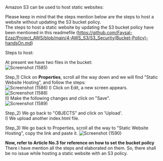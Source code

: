 Amazon S3 can be used to host static websites:   

Please keep in mind that the steps mention below are the steps to host a website without updating the S3 bucket policy.  
The steps to host a static website by updating the S3 bucket policy have been mentioned in this readmefile (https://github.com/Faysal-Ezaz/Project_AWS/blob/main/4-AWS_S3/S3_Security(Bucket-Policy)-handsOn.md) 

Steps to host:  

At present we have two files in the bucket:  
![Screenshot (1585)](https://github.com/Faysal-Ezaz/Project_AWS/assets/95119493/c7abdfe0-e7f0-4254-a4e4-03f32010ce3a)

Step_1) Click on <b>Properties</b>, scroll all the way down and we will find "Static Website Hosting", and follow the steps:  
![Screenshot (1586)](https://github.com/Faysal-Ezaz/Project_AWS/assets/95119493/702cca8d-0836-4bd2-9c51-2ab405d43630)
   I) Click on Edit,  a new screen appears. 
   ![Screenshot (1588)](https://github.com/Faysal-Ezaz/Project_AWS/assets/95119493/25a4d5a6-1f3c-4fe5-83ed-b1d5e107de4b)  
   II) Make the following changes and click on "Save".  
   ![Screenshot (1589)](https://github.com/Faysal-Ezaz/Project_AWS/assets/95119493/89e9a05f-fa9c-4f14-8761-7f7abe443f0d)  

 Step_2) We go back to "OBJECTS" and click on 'Upload'.  
   I) We upload another index.html file.  

 Step_3) We go back to Properties, scroll all the way to "Static Website Hosting", copy the link and paste it. 
![Screenshot (1590)](https://github.com/Faysal-Ezaz/Project_AWS/assets/95119493/2dc0afb3-7b0d-4c35-8c58-6e2f677e0df5)

<b>Now, refer to Article No.3 for reference on how to set the bucket poilcy</b>  
There i have mention all the steps and elaborated on them. So, there shall be no issue while hosting a static website with an S3 policy.  
